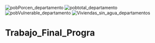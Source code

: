 ![pobPorcen_departamento](https://user-images.githubusercontent.com/86142268/132946687-c12076b4-e715-4371-a5a0-0c4a4606ae77.png)
![pobtotal_departamento](https://user-images.githubusercontent.com/86142268/132946688-c61c43f2-89f6-4dc8-85f1-b5a188d13aae.png)
![pobVulnerable_departamento](https://user-images.githubusercontent.com/86142268/132946689-9c21cbc6-4150-4c0c-859f-c070f0d051b2.png)
![Viviendas_sin_agua_departamentos](https://user-images.githubusercontent.com/86142268/132946690-25792227-b4cb-4d0a-a4b8-5b03f3f1ff0f.png)
# Trabajo_Final_Progra
